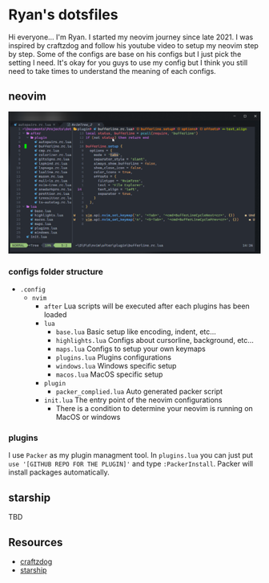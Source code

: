 # Ryan's dotsfiles

Hi everyone... I'm Ryan. I started my neovim journey since late 2021. I was inspired by craftzdog and follow his youtube video to setup my neovim step by step. Some of the configs are base on his configs but I just pick the setting I need. It's okay for you guys to use my config but I think you still need to take times to understand the meaning of each configs.

## neovim

![alt nvim-screen](./assets/nvim-screen-capture.png)

### configs folder structure

- `.config`
  - `nvim`
    - `after` Lua scripts will be executed after each plugins has been loaded
    - `lua`
      - `base.lua` Basic setup like encoding, indent, etc...
      - `highlights.lua` Configs about cursorline, background, etc...
      - `maps.lua` Configs to setup your own keymaps
      - `plugins.lua` Plugins configurations
      - `windows.lua` Windows specific setup
      - `macos.lua` MacOS specific setup
    - `plugin`
      - `packer_complied.lua` Auto generated packer script
    - `init.lua` The entry point of the neovim configurations
      - There is a condition to determine your neovim is running on MacOS or windows

### plugins

I use `Packer` as my plugin managment tool. In `plugins.lua` you can just put `use '[GITHUB REPO FOR THE PLUGIN]'` and type `:PackerInstall`. Packer will install packages automatically.

## starship

TBD

## Resources

- [craftzdog](https://github.com/craftzdog/dotfiles-public)
- [starship](https://starship.rs)
